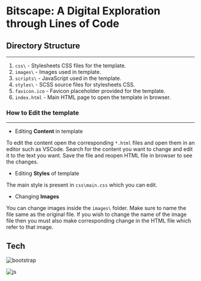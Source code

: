 # Bitscape: A Digital Exploration through Lines of Code

## Directory Structure

---

1. ```css\```              - Stylesheets CSS files for the template.
2. ```images\```           - Images used in template.
3. ```scripts\```          - JavaScript used in the template.
4. ```styles\```           - SCSS source files for stylesheets CSS.
5. ```favicon.ico```       - Favicon placeholder provided for the template.
6. ```index.html```        - Main HTML page to open the template in browser.

### How to Edit the template

---

- Editing __Content__ in template

To edit the content open the corresponding ```*.html``` files and open them in an editor such as VSCode.
Search for the content you want to change and edit it to the text you want.
Save the file and reopen HTML file in browser to see the changes.

- Editing __Styles__ of template

The main style is present in ```css\main.css``` which you can edit.

- Changing __Images__

You can change images inside the ```images\``` folder.
Make sure to name the file same as the original file.
If you wish to change the name of the image file then you must
also make corresponding change in the HTML file which refer to that image.

## Tech

![bootstrap](https://img.shields.io/badge/Bootstrap-563D7C?style=for-the-badge&logo=bootstrap&logoColor=white)

![js](https://img.shields.io/badge/JavaScript-F7DF1E?style=for-the-badge&logo=javascript&logoColor=black)
